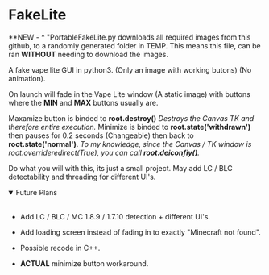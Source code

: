 # FakeLite

**NEW - * "PortableFakeLite.py downloads all required images from this github, to a randomly generated folder in TEMP. This means this file, can be ran **WITHOUT** needing to download the images.

A fake vape lite GUI in python3. (Only an image with working butons) (No animation).

On launch will fade in the Vape Lite window (A static image) with buttons where the **MIN** and **MAX** buttons usually are.

Maxamize button is binded to **root.destroy()** _Destroys the Canvas TK and therefore entire execution._
Minimize is binded to **root.state('withdrawn')** then pauses for 0.2 seconds (Changeable) then back to **root.state('normal')**. _To my knowledge, since the Canvas / TK window is root.overrideredirect(True), you can call **root.deiconfiy()**._

Do what you will with this, its just a small project. May add LC / BLC detectability and threading for different UI's.

<details open>
<summary>Future Plans</summary>
<br>

- Add LC / BLC / MC 1.8.9 / 1.7.10 detection + different UI's.
  
- Add loading screen instead of fading in to exactly "Minecraft not found".
  
- Possible recode in C++.
  
- **ACTUAL** minimize button workaround.
</details>
